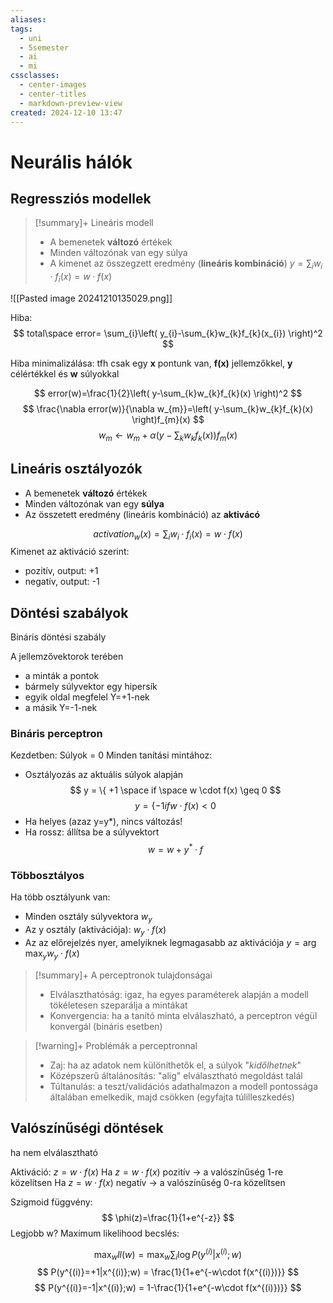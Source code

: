 ```yaml
---
aliases: 
tags:
  - uni
  - 5semester
  - ai
  - mi
cssclasses:
  - center-images
  - center-titles
  - markdown-preview-view
created: 2024-12-10 13:47
---
```

# Neurális hálók

## Regressziós modellek

>[!summary]+ Lineáris modell
>- A bemenetek **változó** értékek
>- Minden változónak van egy súlya
>- A kimenet az összegzett eredmény (**lineáris kombináció**)
> $y=\sum_{i}w_{i}\cdot f_{i}(x)=w\cdot f(x)$

![[Pasted image 20241210135029.png]]


Hiba:
$$
total\space error= \sum_{i}\left( y_{i}-\sum_{k}w_{k}f_{k}(x_{i}) \right)^2
$$

Hiba minimalizálása:
tfh csak egy **x** pontunk van, **f(x)** jellemzőkkel, **y** célértékkel és **w** súlyokkal

$$
error(w)=\frac{1}{2}\left( y-\sum_{k}w_{k}f_{k}(x) \right)^2
$$
$$
\frac{\nabla error(w)}{\nabla w_{m}}=\left( y-\sum_{k}w_{k}f_{k}(x) \right)f_{m}(x)
$$
$$
w_{m} \leftarrow w_{m} + \alpha \left( y-\sum_{k}w_{k}f_{k}(x) \right)f_{m}(x)
$$

## Lineáris osztályozók

- A bemenetek **változó** értékek
- Minden változónak van egy **súlya**
- Az összetett eredmény (lineáris kombináció) az **aktivácó**

$$
activation_{w}(x) = \sum_{i} w_{i}\cdot f_{i}(x) = w\cdot f(x)
$$
Kimenet az aktiváció szerint:
- pozitív, output: +1
- negatív, output: -1

## Döntési szabályok

Bináris döntési szabály

A jellemzővektorok terében
- a minták a pontok
- bármely súlyvektor egy hipersík
- egyik oldal megfelel Y=+1-nek
- a másik Y=-1-nek

### Bináris perceptron

Kezdetben: Súlyok = 0
Minden tanítási mintához:
- Osztályozás az aktuális súlyok alapján
$$
y = \{ +1 \space if \space w \cdot f(x) \geq 0
$$
$$
y = \{ -1 if w\cdot f(x) < 0
$$
- Ha helyes (azaz y=y*), nincs változás!
- Ha rossz: állítsa be a súlyvektort
$$
w=w+y^*\cdot f
$$
### Többosztályos

Ha több osztályunk van:
- Minden osztály súlyvektora $w_{y}$
- Az y osztály (aktivációja): $w_{y}\cdot f(x)$
- Az az előrejelzés nyer, amelyiknek legmagasabb az aktivációja
      $y = \arg \max_{y} w_{y} \cdot f(x)$

>[!summary]+ A perceptronok tulajdonságai
>- Elválaszthatóság: igaz, ha egyes paraméterek alapján a modell tökéletesen szeparálja a mintákat
>- Konvergencia: ha a tanító minta elválaszható, a perceptron végül konvergál (bináris esetben)

>[!warning]+ Problémák a perceptronnal
>- Zaj: ha az adatok nem különíthetők el, a súlyok "*kidőlhetnek*"
>- Középszerű általánosítás: "alig" elválasztható megoldást talál
>- Túltanulás: a teszt/validációs adathalmazon a modell pontossága általában emelkedik, majd csökken (egyfajta túlilleszkedés)


## Valószínűségi döntések

ha nem elválasztható

Aktiváció: $z =w\cdot f(x)$
	Ha $z =w\cdot f(x)$ pozitív -> a valószínűség 1-re közelítsen
	Ha $z =w\cdot f(x)$ negatív -> a valószínűség 0-ra közelítsen

Szigmoid függvény:
$$
\phi(z)=\frac{1}{1+e^{-z}}
$$
Legjobb w?
Maximum likelihood becslés:

$$
\max_{w} ll(w) = \max_{w} \sum_{i}\log P(y^{(i)}|x^{(i)};w)
$$
$$
P(y^{(i)}=+1|x^{(i)};w) = \frac{1}{1+e^{-w\cdot f(x^{(i)})}}
$$
$$
P(y^{(i)}=-1|x^{(i)};w) = 1-\frac{1}{1+e^{-w\cdot f(x^{(i)})}}
$$
